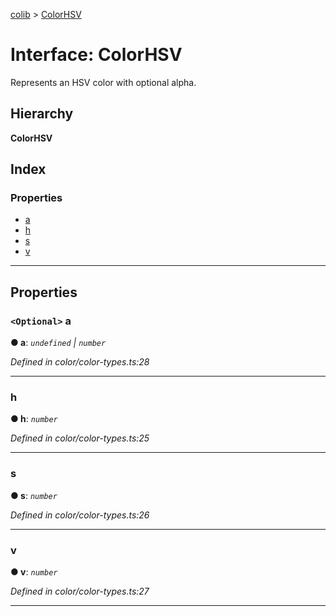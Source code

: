 [colib](../README.md) > [ColorHSV](../interfaces/colorhsv.md)

# Interface: ColorHSV

Represents an HSV color with optional alpha.

## Hierarchy

**ColorHSV**

## Index

### Properties

- [a](colorhsv.md#markdown-header-Optional-a)
- [h](colorhsv.md#markdown-header-h)
- [s](colorhsv.md#markdown-header-s)
- [v](colorhsv.md#markdown-header-v)

---

## Properties

### `<Optional>` a

**● a**: _`undefined` \| `number`_

_Defined in color/color-types.ts:28_

---

### h

**● h**: _`number`_

_Defined in color/color-types.ts:25_

---

### s

**● s**: _`number`_

_Defined in color/color-types.ts:26_

---

### v

**● v**: _`number`_

_Defined in color/color-types.ts:27_

---
